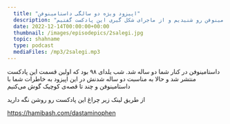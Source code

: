```yaml
---
  title: "اپیزود ویژه دو سالگی داستامینوفن"
  description: "در دو سالگی داستامینوفن داستان خوندیم و صدای شما و خاطراتتون با داستامینوفن رو شنیدیم و از ماجرای شکل گیری این پادکست گفتیم" 
  date: 2022-12-14T00:00:00+00:00
  thumbnail: /images/episodepics/2salegi.jpg
  topic: shahname
  type: podcast
  mediaFiles: /mp3/2salegi.mp3
---
```

داستامینوفن در کنار شما دو ساله شد. شب یلدای ۹۸ بود که اولین قسمت این پادکست منتشر شد و حالا به مناسبت دو ساله شدنش در این اپیزود به خاطرات شما با داستامینوفن و چند تا قصه‌ی کوچیک گوش می‌کنیم


از طریق لینک زیر چراغ این پادکست رو روشن نگه دارید

https://hamibash.com/dastaminophen